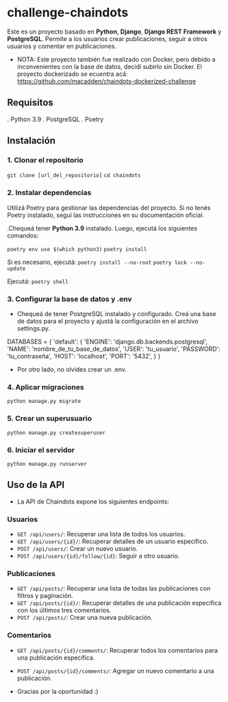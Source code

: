 # challenge-chaindots

Este es un proyecto basado en **Python**, **Django**, **Django REST Framework** y **PostgreSQL**.
Permite a los usuarios crear publicaciones, seguir a otros usuarios y comentar en publicaciones.

- NOTA: Este proyecto también fue realizado con Docker, pero debido a inconvenientes con la base de datos, decidí subirlo sin Docker. El proyecto dockerizado se ecuentra acá: https://github.com/macadden/chaindots-dockerized-challenge

## Requisitos

. Python 3.9
. PostgreSQL
. Poetry

## Instalación

### 1. Clonar el repositorio
```git clone [url_del_repositorio]```
```cd chaindots```

### 2. Instalar dependencias

Utilizá Poetry para gestionar las dependencias del proyecto. Si no tenés Poetry instalado, seguí las instrucciones en su documentación oficial.

.Chequeá tener **Python 3.9** instalado. Luego, ejecutá los siguientes comandos:

```poetry env use $(which python3)```
```poetry install```

Si es necesario, ejecutá:
```poetry install --no-root```
```poetry lock --no-update```

Ejecutá:
```poetry shell```

### 3. Configurar la base de datos y .env

- Chequeá de tener PostgreSQL instalado y configurado. Creá una base de datos para el proyecto y ajustá la configuración en el archivo settings.py.

DATABASES = {
    'default': {
        'ENGINE': 'django.db.backends.postgresql',
        'NAME': 'nombre_de_tu_base_de_datos',
        'USER': 'tu_usuario',
        'PASSWORD': 'tu_contraseña',
        'HOST': 'localhost',
        'PORT': '5432',
    }
}

- Por otro lado, no olvides crear un .env.

### 4. Aplicar migraciones

```python manage.py migrate```

### 5. Crear un superusuario

```python manage.py createsuperuser```

### 6. Iniciar el servidor

```python manage.py runserver```

## Uso de la API

- La API de Chaindots expone los siguientes endpoints:

### Usuarios

- ```GET /api/users/```: Recuperar una lista de todos los usuarios.
- ```GET /api/users/{id}/```: Recuperar detalles de un usuario específico.
- ```POST /api/users/```: Crear un nuevo usuario.
- ```POST /api/users/{id}/follow/{id}```: Seguir a otro usuario.

### Publicaciones

- ```GET /api/posts/```: Recuperar una lista de todas las publicaciones con filtros y paginación.
- ```GET /api/posts/{id}/```: Recuperar detalles de una publicación específica con los últimos tres comentarios.
- ```POST /api/posts/```: Crear una nueva publicación.

### Comentarios

- ```GET /api/posts/{id}/comments/```: Recuperar todos los comentarios para una publicación específica.
- ```POST /api/posts/{id}/comments/```: Agregar un nuevo comentario a una publicación.


- Gracias por la oportunidad :)